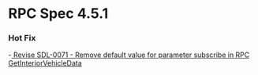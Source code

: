 # RPC Spec 4.5.1


### Hot Fix
-[ Revise SDL-0071 - Remove default value for parameter subscribe in RPC GetInteriorVehicleData](https://github.com/smartdevicelink/sdl_evolution/pull/605)